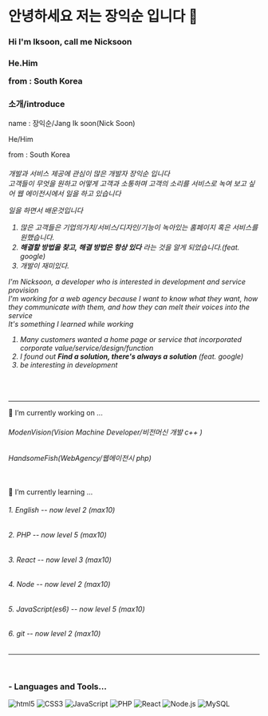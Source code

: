 <h1>안녕하세요 저는 장익순 입니다 👋</h1> 
<h3>Hi I'm Iksoon, call me Nicksoon <h3>
<p>He.Him</p>
 <p>from :  South Korea </p>
 
 <h3>소개/introduce</h3>
 <p>name : 장익순/Jang Ik soon(Nick Soon) </p>
 <p>He/Him</p>
 <p>from :  South Korea </p>
<h6>
  개발과 서비스 제공에 관심이 많은 개발자 장익순 입니다 <br/>
  고객들이 무엇을 원하고 어떻게 고객과 소통하며 고객의 소리를 서비스로 녹여 보고 싶어 웹 에이전시에서 일을 하고 있습니다 <br/>
  
  일을 하면서 배운것입니다 <br/>
   1. 많은 고객들은 기업의가치/서비스/디자인/기능이 녹아있는 홈페이지 혹은 서비스를 원했습니다. <br/>
   2. <b>해결할 방법을 찾고, 해결 방법은 항상 있다</b> 라는 것을 알게 되었습니다.(feat. google) <br>
   3. 개발이 재미있다.

  I'm Nicksoon, a developer who is interested in development and service provision <br>
  I'm working for a web agency because I want to know what they want, how they communicate with them, and how they can melt their voices into the service <br>
  It's something I learned while working <br/>
  1. Many customers wanted a home page or service that incorporated corporate value/service/design/function <br/>
  2. I found out <b> Find a solution, there's always a solution</b> (feat. google)<br/>
  3. be interesting in development <br/>
  
 </h6>
<br>
    <hr/>
  🔭 I’m currently working on ... 
 <h6>ModenVision(Vision Machine Developer/비전머신 개발 c++ )</h6> 
 <h6>HandsomeFish(WebAgency/웹에이전시 php)</h6> 

  <br>
  🌱 I’m currently learning ...
  <h6>1. English -- now level 2 (max10)</h6>
  <h6>2. PHP -- now level 5 (max10) </h6>
  <h6>3. React -- now level 3 (max10) </h6>
  <h6>4. Node -- now level 2 (max10) </h6>
  <h6>5. JavaScript(es6) -- now level 5 (max10) </h6>
  <h6>6. git -- now level 2 (max10) </h6>
 
  
<!--
**jjsk109/jjsk109** is a ✨ _special_ ✨ repository because its `README.md` (this file) appears on your GitHub profile.

Here are some ideas to get you started:


- 👯 I’m looking to collaborate on ...
- 🤔 I’m looking for help with ...
- 💬 Ask me about ...
- 📫 How to reach me: ...
- 😄 Pronouns: ...
- ⚡ Fun fact: ...
-->
  <hr/>
<br>
 
 ### - Languages and Tools...
![html5](https://img.shields.io/badge/HTML5-red)
![CSS3](https://img.shields.io/badge/CSS3-blue)
![JavaScript](https://img.shields.io/badge/JavaScript-yellow)
![PHP](https://img.shields.io/badge/PHP-purple)
![React](https://img.shields.io/badge/React-black)
![Node.js](https://img.shields.io/badge/Node-green)
![MySQL](https://img.shields.io/badge/MySQL-orange)
  
  

